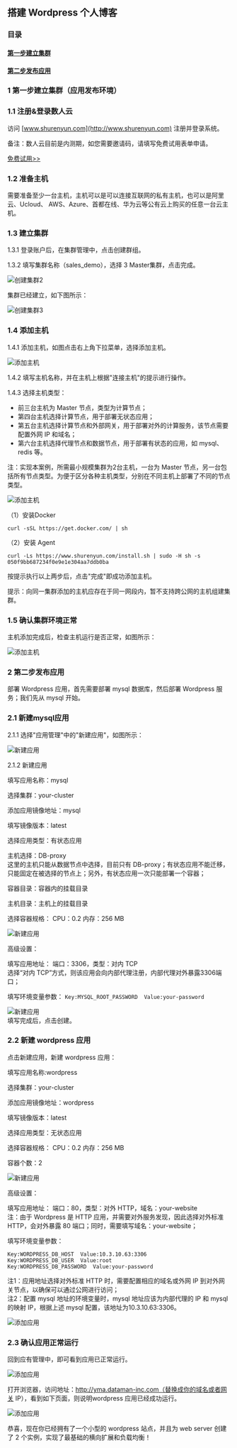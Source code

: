 ## 搭建 Wordpress 个人博客
### 目录
#### [第一步建立集群](#step1)
#### [第二步发布应用](#step2)

<h3 id="step1">1 第一步建立集群（应用发布环境）</h2>

### 1.1 注册&登录数人云

访问 [www.shurenyun.com](http://www.shurenyun.com) 注册并登录系统。

备注：数人云目前是内测期，如您需要邀请码，请填写免费试用表单申请。  

[免费试用>>](http://form.mikecrm.com/f.php?t=CgBTTT)

### 1.2 准备主机

需要准备至少一台主机，主机可以是可以连接互联网的私有主机，也可以是阿里云、Ucloud、
AWS、Azure、首都在线、华为云等公有云上购买的任意一台云主机。

### 1.3 建立集群

1.3.1 登录账户后，在集群管理中，点击创建群组。  

1.3.2 填写集群名称（sales_demo），选择 3 Master集群，点击完成。


![创建集群2](create-cluster2.png)

集群已经建立，如下图所示：

![创建集群3](create-cluster3.png)

### 1.4 添加主机

1.4.1 添加主机，如图点击右上角下拉菜单，选择添加主机。

![添加主机](add-host.png)

1.4.2 填写主机名称，并在主机上根据"连接主机"的提示进行操作。   

1.4.3 选择主机类型：
  
  * 前三台主机为 Master 节点，类型为计算节点；
  * 第四台主机选择计算节点，用于部署无状态应用；
  * 第五台主机选择计算节点和外部网关，用于部署对外的计算服务，该节点需要配置外网 IP 和域名；
  * 第六台主机选择代理节点和数据节点，用于部署有状态的应用，如 mysql、redis 等。  
  
注：实现本案例，所需最小规模集群为2台主机，一台为 Master 节点，另一台包括所有节点类型。为便于区分各种主机类型，分别在不同主机上部署了不同的节点类型。  

![添加主机](add-host2.png)

（1）安装Docker

	curl -sSL https://get.docker.com/ | sh

（2）安装 Agent

	curl -Ls https://www.shurenyun.com/install.sh | sudo -H sh -s 050f9bb687234f0e9e1e304aa7ddb0ba

按提示执行以上两步后，点击"完成"即成功添加主机。

提示：向同一集群添加的主机应存在于同一网段内，暂不支持跨公网的主机组建集群。

### 1.5 确认集群环境正常

主机添加完成后，检查主机运行是否正常，如图所示：

![添加主机](add-host3.png)

<h3 id="step2">2 第二步发布应用</h2>  
部署 Wordpress 应用，首先需要部署 mysql 数据库，然后部署 Wordpress 服务；我们先从 mysql 开始。  

### 2.1 新建mysql应用

2.1.1 选择"应用管理"中的"新建应用"，如图所示：  

![新建应用](add-mysql.png)  

2.1.2 新建应用  

填写应用名称：mysql  

选择集群：your-cluster  

添加应用镜像地址：mysql  

填写镜像版本：latest   

选择应用类型：有状态应用  

主机选择：DB-proxy  
这里的主机只能从数据节点中选择，目前只有 DB-proxy；有状态应用不能迁移，只能固定在被选择的节点上；另外，有状态应用一次只能部署一个容器；  

容器目录：容器内的挂载目录  

主机目录：主机上的挂载目录  

选择容器规格： CPU：0.2   内存：256 MB  

![新建应用](add-mysql2.png)  

高级设置：  

填写应用地址：  端口：3306，类型：对内 TCP  
选择“对内 TCP”方式，则该应用会向内部代理注册，内部代理对外暴露3306端口；  

填写环境变量参数：
```Key:MYSQL_ROOT_PASSWORD  Value:your-password```  

![新建应用](add-mysql3.png)  
填写完成后，点击创建。  

### 2.2 新建 wordpress 应用  

点击新建应用，新建 wordpress 应用：  

填写应用名称:wordpress  

选择集群：your-cluster  

添加应用镜像地址：wordpress  

填写镜像版本：latest   

选择应用类型：无状态应用  

选择容器规格：  CPU：0.2   内存：256 MB  

容器个数：2  

![新建应用](add-wordpress1.png)  

高级设置：  

填写应用地址：  端口：80，类型：对外 HTTP，域名：your-website  
注：由于 Wordpress 是 HTTP 应用，并需要对外服务发现，因此选择对外标准 HTTP，会对外暴露 80 端口；同时，需要填写域名：your-website；  

填写环境变量参数：  
```
Key:WORDPRESS_DB_HOST  Value:10.3.10.63:3306  
Key:WORDPRESS_DB_USER  Value:root
Key:WORDPRESS_DB_PASSWORD  Value:your-password
```  
注1：应用地址选择对外标准 HTTP 时，需要配置相应的域名或外网 IP 到对外网关节点，以确保可以通过公网进行访问；  
注2：配置 mysql 地址的环境变量时，mysql 地址应该为内部代理的 IP 和 mysql 的映射 IP，根据上述 mysql 配置，该地址为10.3.10.63:3306。

![添加应用](add-wordpress2.png)  

### 2.3 确认应用正常运行

回到应有管理中，即可看到应用已正常运行。

![添加应用](app-list.png)  

打开浏览器，访问地址：http://yma.dataman-inc.com（替换成你的域名或者网关 IP），看到如下页面，则说明wordpress 应用已经成功运行。  

![添加应用](wordpress.png)

恭喜，现在你已经拥有了一个小型的 wordpress 站点，并且为 web server 创建了 2 个实例，实现了最基础的横向扩展和负载均衡！
